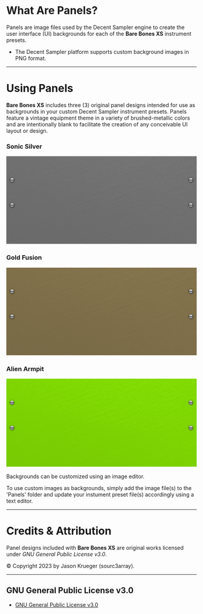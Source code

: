 # What Are Panels?

Panels are image files used by the Decent Sampler engine to create the user interface (UI) backgrounds for each of the **Bare Bones XS** instrument presets.

 - The Decent Sampler platform supports custom background images in PNG format.

***

# Using Panels

**Bare Bones XS** includes three (3) original panel designs intended for use as backgrounds in your custom Decent Sampler instrument presets. Panels feature a vintage equipment theme in a variety of brushed-metallic colors and are intentionally blank to facilitate the creation of any conceivable UI layout or design.

### Sonic Silver

![Panel Design - Sonic Silver]( /Bare_Bones_XS.dsbundle/UI/Panels/Panel_Sonic_Silver.png )

### Gold Fusion

![Panel Design - Gold Fusion]( /Bare_Bones_XS.dsbundle/UI/Panels/Panel_Gold_Fusion.png )

### Alien Armpit

![Panel Design - Alien Armpit]( /Bare_Bones_XS.dsbundle/UI/Panels/Panel_Alien_Armpit.png )

Backgrounds can be customized using an image editor.

To use custom images as backgrounds, simply add the image file(s) to the 'Panels' folder and update your instument preset file(s) accordingly using a text editor.

***

# Credits & Attribution

Panel designs included with **Bare Bones XS** are original works licensed under *GNU General Public License v3.0*.

© Copyright 2023 by Jason Krueger (sourc3array).

***

## GNU General Public License v3.0

- [GNU General Public License v3.0]( https://www.gnu.org/licenses/gpl-3.0.en.html )
